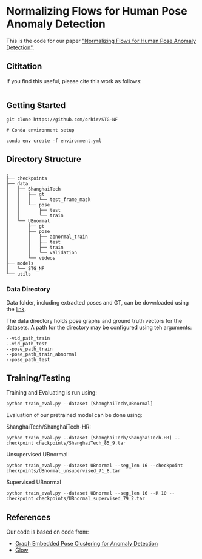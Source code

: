 # Normalizing Flows for Human Pose Anomaly Detection

This is the code for our paper ["Normalizing Flows for Human Pose Anomaly Detection"]().

## Cititation
If you find this useful, please cite this work as follows:
```

```

## Getting Started
```
git clone https://github.com/orhir/STG-NF

# Conda environment setup

conda env create -f environment.yml
```

## Directory Structure
```
.
├── checkpoints
├── data
│   ├── ShanghaiTech
│   │   ├── gt
│   │   │   └── test_frame_mask
│   │   └── pose
│   │       ├── test
│   │       └── train
│   └── UBnormal
│       ├── gt
│       ├── pose
│       │   ├── abnormal_train
│       │   ├── test
│       │   ├── train
│       │   └── validation
│       └── videos
├── models
│   └── STG_NF
└── utils

```

### Data Directory
Data folder, including extradted poses and GT, can be downloaded using the [link]().

The data directory holds pose graphs and ground truth vectors for the datasets.
A path for the directory may be configured using teh arguments:

    --vid_path_train
    --vid_path_test
    --pose_path_train
    --pose_path_train_abnormal
    --pose_path_test

## Training/Testing
Training and Evaluating is run using:
```
python train_eval.py --dataset [ShanghaiTech\UBnormal]
```

Evaluation of our pretrained model can be done using:

ShanghaiTech/ShanghaiTech-HR:
```
python train_eval.py --dataset [ShanghaiTech/ShanghaiTech-HR] --checkpoint checkpoints/ShanghaiTech_85_9.tar
```
Unsupervised UBnormal
```
python train_eval.py --dataset UBnormal --seg_len 16 --checkpoint checkpoints/UBnormal_unsupervised_71_8.tar 
```
Supervised UBnormal
```
python train_eval.py --dataset UBnormal --seg_len 16 --R 10 --checkpoint checkpoints/UBnormal_supervised_79_2.tar
```

## References
Our code is based on code from:
- [Graph Embedded Pose Clustering for Anomaly Detection](https://github.com/amirmk89/gepc)
- [Glow](https://github.com/y0ast/Glow-PyTorch)